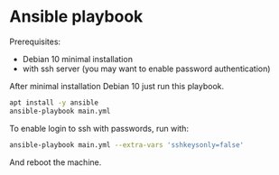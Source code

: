 # Ansible playbook

Prerequisites:

- Debian 10 minimal installation
- with ssh server (you may want to enable password authentication)

After minimal installation Debian 10 just run this playbook.

```bash
apt install -y ansible
ansible-playbook main.yml
```

To enable login to ssh with passwords, run with:

```bash
ansible-playbook main.yml --extra-vars 'sshkeysonly=false'
```

And reboot the machine.
